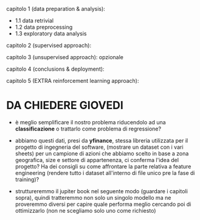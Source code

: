 capitolo 1 (data preparation & analysis):
- 1.1 data retrivial
- 1.2 data preprocessing
- 1.3 exploratory data analysis

capitolo 2 (supervised approach):

capitolo 3 (unsupervised approach): opzionale

capitolo 4 (conclusions & deployment):

capitolo 5 (EXTRA reinforcement learning approach):

# DA CHIEDERE GIOVEDI
- è meglio semplificare il nostro problema riducendolo ad una **classificazione** o trattarlo come problema di regressione?
- abbiamo questi dati, presi da **yfinance**, stessa libreria utilizzata per il progetto di ingegneria del software, (mostrare un dataset con i vari sheets) per un campione di azioni che abbiamo scelto in base a zona geografica, size e settore di appartenenza, ci conferma l'idea del progetto? Ha dei consigli su come affrontare la parte relativa a feature engineering (rendere tutto i dataset all'interno di file unico pre la fase di training)?

- struttureremmo il jupiter book nel seguente modo (guardare i capitoli sopra), quindi tratteremmo non solo un singolo modello ma ne proveremmo diversi per capire quale performa meglio cercando poi di ottimizzarlo (non ne scegliamo solo uno come richiesto)